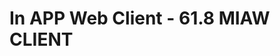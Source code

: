 <html>
<body>
<h1> In APP Web Client - 61.8 MIAW CLIENT</h1>
<script type='text/javascript'>
	function initEmbeddedMessaging() {
		try {
			embeddedservice_bootstrap.settings.language = 'en_US';
			embeddedservice_bootstrap.init(
				'00Dx00000008aLX',
				'Agents0102_MIAW',
				'https://ciscosales.perf2r.pc-rnd.force.com/ESWAgents0102MIAW1737461420750',
				{
					scrt2URL: 'https://syntheticciscosales5.perf2r.my.pc-rnd.salesforce-scrt.com'
				}
			);
		} catch (err) {
			console.error('Error loading Embedded Messaging: ', err);
		}
	};
</script>
<script type='text/javascript' src='https://ciscosales.perf2r.pc-rnd.force.com/ESWAgents0102MIAW1737461420750/assets/js/bootstrap.min.js' onload='initEmbeddedMessaging()'></script>

</body>
</html>
